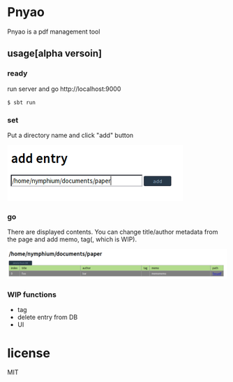 Pnyao
===

Pnyao is a pdf management tool

## usage[alpha versoin]
### ready
run server and go http://localhost:9000

```
$ sbt run
```

### set
Put a directory name and click "add" button

![add entry](doc/img/entry.png)

### go
There are displayed contents. 
You can change title/author metadata from the page and add memo, tag(, which is WIP).

![new contents](doc/img/newcontents.png)

### WIP functions
- tag
- delete entry from DB
- UI

# license
MIT
